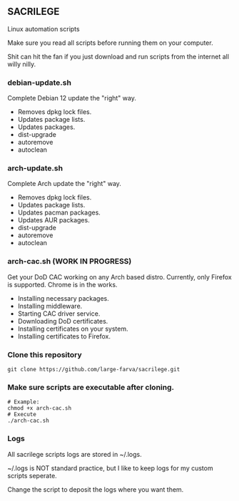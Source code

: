 ## SACRILEGE
Linux automation scripts

Make sure you read all scripts before running them on your computer.

Shit can hit the fan if you just download and run scripts from the internet all willy nilly.

### debian-update.sh
Complete Debian 12 update the "right" way.
- Removes dpkg lock files.
- Updates package lists.
- Updates packages.
- dist-upgrade
- autoremove
- autoclean

### arch-update.sh
Complete Arch update the "right" way.
- Removes dpkg lock files.
- Updates package lists.
- Updates pacman packages.
- Updates AUR packages.
- dist-upgrade
- autoremove
- autoclean

### arch-cac.sh (WORK IN PROGRESS)
Get your DoD CAC working on any Arch based distro.
Currently, only Firefox is supported. Chrome is in the works.
- Installing necessary packages.
- Installing middleware.
- Starting CAC driver service.
- Downloading DoD certificates.
- Installing certificates on your system.
- Installing certificates to Firefox.

### Clone this repository 
```
git clone https://github.com/large-farva/sacrilege.git
```

### Make sure scripts are executable after cloning.
```
# Example:
chmod +x arch-cac.sh
# Execute
./arch-cac.sh
```
### Logs
All sacrilege scripts logs are stored in ~/.logs.

~/.logs is NOT standard practice, but I like to keep logs for my custom scripts seperate.

Change the script to deposit the logs where you want them.
